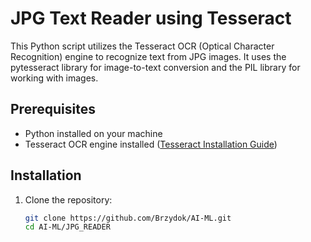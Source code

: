 # JPG Text Reader using Tesseract

This Python script utilizes the Tesseract OCR (Optical Character Recognition) engine to recognize text from JPG images. It uses the pytesseract library for image-to-text conversion and the PIL library for working with images.

## Prerequisites

- Python installed on your machine
- Tesseract OCR engine installed ([Tesseract Installation Guide](https://github.com/tesseract-ocr/tesseract))

## Installation

1. Clone the repository:

   ```bash
   git clone https://github.com/Brzydok/AI-ML.git
   cd AI-ML/JPG_READER
